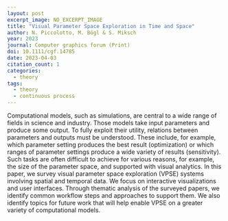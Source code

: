 ```yaml
---
layout: post
excerpt_image: NO_EXCERPT_IMAGE
title: "Visual Parameter Space Exploration in Time and Space"
author: N. Piccolotto, M. Bögl & S. Miksch
year: 2023
journal: Computer graphics forum (Print)
doi: 10.1111/cgf.14785
date: 2023-04-03
citation_count: 1
categories:
  - theory
tags:
  - theory
  - continuous process
---
```

Computational models, such as simulations, are central to a wide range of fields in science and industry. Those models take input parameters and produce some output. To fully exploit their utility, relations between parameters and outputs must be understood. These include, for example, which parameter setting produces the best result (optimization) or which ranges of parameter settings produce a wide variety of results (sensitivity). Such tasks are often difficult to achieve for various reasons, for example, the size of the parameter space, and supported with visual analytics. In this paper, we survey visual parameter space exploration (VPSE) systems involving spatial and temporal data. We focus on interactive visualizations and user interfaces. Through thematic analysis of the surveyed papers, we identify common workflow steps and approaches to support them. We also identify topics for future work that will help enable VPSE on a greater variety of computational models.
